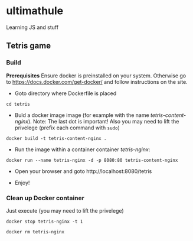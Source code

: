 # ultimathule
Learning JS and stuff

## Tetris game

### Build

**Prerequisites**
Ensure docker is preinstalled on your system. Otherwise go to https://docs.docker.com/get-docker/ and follow instructions on the site.


- Goto directory where Dockerfile is placed

`cd tetris`

- Buld a docker image image (for example with the name
*tetris-content-nginx*). Note: The last dot is important!
Also you may need to lift the privelege (prefix each command with `sudo`)



`docker build -t tetris-content-nginx .`


- Run the image within a container container *tetris-nginx*:

`docker run --name tetris-nginx -d -p 8080:80 tetris-content-nginx`

- Open your browser and goto http://localhost:8080/tetris

- Enjoy!


### Clean up Docker container

Just execute (you may need to lift the privelege)

`docker stop tetris-nginx -t 1`

`docker rm tetris-nginx`
